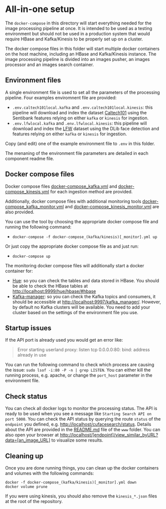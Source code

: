 # All-in-one setup

The `docker-compose` in this directory will start everything needed for the image processing pipeline at once. 
It is intended to be used as a testing environment but should not be used in a production system that would require
HBase and Kafka/Kinesis to be properly set up on a cluster.

The docker compose files in this folder will start multiple docker containers on the host machine, 
including an HBase and Kafka/Kinesis instance. The image processing pipeline is divided into an images pusher, an images processor
and an images search container. 

## Environment files

A single environment file is used to set all the parameters of the processing pipeline.
Four examples enviromnent file are provided:
  - `.env.caltech101local.kafka` and `.env.caltech101local.kinesis`: this pipeline will download and index the dataset [Caltech101](http://www.vision.caltech.edu/Image_Datasets/Caltech101/) using the Sentibank features relying on either `kafka` or `kinesis` for ingestion. 
  - `.env.lfwlocal.kafka` and `.env.lfwlocal.kinesis`: this pipeline will download and index the [LFW](http://vis-www.cs.umass.edu/lfw/) dataset using the DLib face detection and features relying on either `kafka` or `kinesis` for ingestion.
   
Copy (and edit) one of the example environment file to `.env` in this folder.

The menaning of the environment file parameters are detailed in each component readme file.


## Docker compose files

Docker compose files 
[docker-compose_kafka.yml](docker-compose_kafka.yml) and
[docker-compose_kinesis.yml](docker-compose_kinesis.yml) for each ingestion method are provided.

Additionally, docker compose files with additional monitoring tools 
[docker-compose_kafka_monitor.yml](docker-compose_kafka_monitor.yml) and
[docker-compose_kinesis_monitor.yml](docker-compose_kinesis_monitor.yml)
are also provided.

You can use the tool by choosing the appropriate docker compose file 
and running the following command:

- `docker-compose -f docker-compose_(kafka/kinesis)[_monitor].yml up`

Or just copy the appropriate docker compose file as and just run:

- `docker-compose up`

The monitoring docker compose files will additionally start a docker container for:
 - [Hue](http://gethue.com): so you can check the tables and data stored in HBase. You should be able to check the HBase tables at [http://localhost:9999/hue/hbase/#hbase](http://localhost:9999/hue/hbase/#hbase)
 - [Kafka-manager](https://github.com/yahoo/kafka-manager): so you can check the Kafka topics and consumers, 
 it should be accessible at [http://localhost:9997/kafka_manager/](http://localhost:9997/kafka_manager/). 
 However, by default no Kafka clusters will be available. You need to add your cluster based on the settings of the environment file you use.

## Startup issues

If the API port is already used you would get an error like:
> Error starting userland proxy: listen tcp 0.0.0.0:80: bind: address already in use

You can run the following command to check which process are causing the issue: 
```sudo lsof -i:80 -P -n | grep LISTEN```. You can either kill the running process, e.g. apache, or change the `port_host` parameter 
in the environment file. 


## Check status

You can check all docker logs to monitor the processing status. 
The API is ready to be used when you see a message like `Starting Search API on port 5000`.
You can check the API status by querying the route `status` of the `endpoint` you defined, 
e.g. [http://localhost/cufacesearch/status](http://localhost/cufacesearch/status).
Details about the API are provided in the [README.md](../../www/README.md) file of the `www` folder. 
You can also open your browser at [http://localhost/[endpoint]/view_similar_byURL?data=[an_image_URL]](http://localhost/[endpoint]/view_similar_byURL?data=[an_image_URL]) to visualize some results.

## Cleaning up

Once you are done running things, you can clean up the docker 
containers and volumes with the following commands: 

```
docker -f docker-compose_(kafka/kinesis)[_monitor].yml down
docker volume prune
```

If you were using kinesis, you should also remove the `kinesis_*.json` files at the root
of the repository. 
